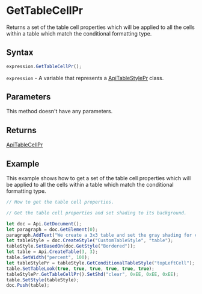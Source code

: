 # GetTableCellPr

Returns a set of the table cell properties which will be applied to all the cells within a table which match the conditional formatting type.

## Syntax

```javascript
expression.GetTableCellPr();
```

`expression` - A variable that represents a [ApiTableStylePr](../ApiTableStylePr.md) class.

## Parameters

This method doesn't have any parameters.

## Returns

[ApiTableCellPr](../../ApiTableCellPr/ApiTableCellPr.md)

## Example

This example shows how to get a set of the table cell properties which will be applied to all the cells within a table which match the conditional formatting type.

```javascript editor-docx
// How to get the table cell properties.

// Get the table cell properties and set shading to its background.

let doc = Api.GetDocument();
let paragraph = doc.GetElement(0);
paragraph.AddText("We create a 3x3 table and set the gray shading for cell #1:");
let tableStyle = doc.CreateStyle("CustomTableStyle", "table");
tableStyle.SetBasedOn(doc.GetStyle("Bordered"));
let table = Api.CreateTable(3, 3);
table.SetWidth("percent", 100);
let tableStylePr = tableStyle.GetConditionalTableStyle("topLeftCell");
table.SetTableLook(true, true, true, true, true, true);
tableStylePr.GetTableCellPr().SetShd("clear", 0xEE, 0xEE, 0xEE);
table.SetStyle(tableStyle);
doc.Push(table);
```
